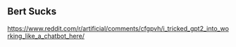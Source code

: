 ## Bert Sucks

https://www.reddit.com/r/artificial/comments/cfgpvh/i_tricked_gpt2_into_working_like_a_chatbot_here/

